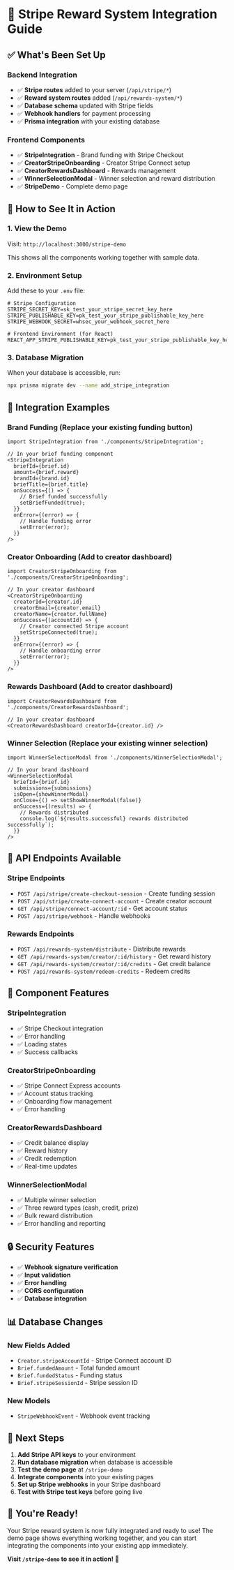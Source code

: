 # 🎉 Stripe Reward System Integration Guide

## ✅ What's Been Set Up

### **Backend Integration**
- ✅ **Stripe routes** added to your server (`/api/stripe/*`)
- ✅ **Reward system routes** added (`/api/rewards-system/*`)
- ✅ **Database schema** updated with Stripe fields
- ✅ **Webhook handlers** for payment processing
- ✅ **Prisma integration** with your existing database

### **Frontend Components**
- ✅ **StripeIntegration** - Brand funding with Stripe Checkout
- ✅ **CreatorStripeOnboarding** - Creator Stripe Connect setup
- ✅ **CreatorRewardsDashboard** - Rewards management
- ✅ **WinnerSelectionModal** - Winner selection and reward distribution
- ✅ **StripeDemo** - Complete demo page

## 🚀 How to See It in Action

### **1. View the Demo**
Visit: `http://localhost:3000/stripe-demo`

This shows all the components working together with sample data.

### **2. Environment Setup**
Add these to your `.env` file:

```env
# Stripe Configuration
STRIPE_SECRET_KEY=sk_test_your_stripe_secret_key_here
STRIPE_PUBLISHABLE_KEY=pk_test_your_stripe_publishable_key_here
STRIPE_WEBHOOK_SECRET=whsec_your_webhook_secret_here

# Frontend Environment (for React)
REACT_APP_STRIPE_PUBLISHABLE_KEY=pk_test_your_stripe_publishable_key_here
```

### **3. Database Migration**
When your database is accessible, run:
```bash
npx prisma migrate dev --name add_stripe_integration
```

## 🎯 Integration Examples

### **Brand Funding (Replace your existing funding button)**
```tsx
import StripeIntegration from './components/StripeIntegration';

// In your brief funding component
<StripeIntegration
  briefId={brief.id}
  amount={brief.reward}
  brandId={brand.id}
  briefTitle={brief.title}
  onSuccess={() => {
    // Brief funded successfully
    setBriefFunded(true);
  }}
  onError={(error) => {
    // Handle funding error
    setError(error);
  }}
/>
```

### **Creator Onboarding (Add to creator dashboard)**
```tsx
import CreatorStripeOnboarding from './components/CreatorStripeOnboarding';

// In your creator dashboard
<CreatorStripeOnboarding
  creatorId={creator.id}
  creatorEmail={creator.email}
  creatorName={creator.fullName}
  onSuccess={(accountId) => {
    // Creator connected Stripe account
    setStripeConnected(true);
  }}
  onError={(error) => {
    // Handle onboarding error
    setError(error);
  }}
/>
```

### **Rewards Dashboard (Add to creator dashboard)**
```tsx
import CreatorRewardsDashboard from './components/CreatorRewardsDashboard';

// In your creator dashboard
<CreatorRewardsDashboard creatorId={creator.id} />
```

### **Winner Selection (Replace your existing winner selection)**
```tsx
import WinnerSelectionModal from './components/WinnerSelectionModal';

// In your brand dashboard
<WinnerSelectionModal
  briefId={brief.id}
  submissions={submissions}
  isOpen={showWinnerModal}
  onClose={() => setShowWinnerModal(false)}
  onSuccess={(results) => {
    // Rewards distributed
    console.log(`${results.successful} rewards distributed successfully`);
  }}
/>
```

## 🔧 API Endpoints Available

### **Stripe Endpoints**
- `POST /api/stripe/create-checkout-session` - Create funding session
- `POST /api/stripe/create-connect-account` - Create creator account
- `GET /api/stripe/connect-account/:id` - Get account status
- `POST /api/stripe/webhook` - Handle webhooks

### **Rewards Endpoints**
- `POST /api/rewards-system/distribute` - Distribute rewards
- `GET /api/rewards-system/creator/:id/history` - Get reward history
- `GET /api/rewards-system/creator/:id/credits` - Get credit balance
- `POST /api/rewards-system/redeem-credits` - Redeem credits

## 🎨 Component Features

### **StripeIntegration**
- ✅ Stripe Checkout integration
- ✅ Error handling
- ✅ Loading states
- ✅ Success callbacks

### **CreatorStripeOnboarding**
- ✅ Stripe Connect Express accounts
- ✅ Account status tracking
- ✅ Onboarding flow management
- ✅ Error handling

### **CreatorRewardsDashboard**
- ✅ Credit balance display
- ✅ Reward history
- ✅ Credit redemption
- ✅ Real-time updates

### **WinnerSelectionModal**
- ✅ Multiple winner selection
- ✅ Three reward types (cash, credit, prize)
- ✅ Bulk reward distribution
- ✅ Error handling and reporting

## 🔒 Security Features

- ✅ **Webhook signature verification**
- ✅ **Input validation**
- ✅ **Error handling**
- ✅ **CORS configuration**
- ✅ **Database integration**

## 📊 Database Changes

### **New Fields Added**
- `Creator.stripeAccountId` - Stripe Connect account ID
- `Brief.fundedAmount` - Total funded amount
- `Brief.fundedStatus` - Funding status
- `Brief.stripeSessionId` - Stripe session ID

### **New Models**
- `StripeWebhookEvent` - Webhook event tracking

## 🚀 Next Steps

1. **Add Stripe API keys** to your environment
2. **Run database migration** when database is accessible
3. **Test the demo page** at `/stripe-demo`
4. **Integrate components** into your existing pages
5. **Set up Stripe webhooks** in your Stripe dashboard
6. **Test with Stripe test keys** before going live

## 🎊 You're Ready!

Your Stripe reward system is now fully integrated and ready to use! The demo page shows everything working together, and you can start integrating the components into your existing app immediately.

**Visit `/stripe-demo` to see it in action!** 🚀














